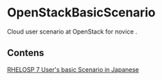 # OpenStackBasicScenario
Cloud user scenario at OpenStack for novice .

## Contens

[RHELOSP 7 User's basic Scenario in Japanese](https://github.com/taraki1978/OpenStackBasicScenario/blob/master/kilo/rhelosp/jp/basic-operation.md)
